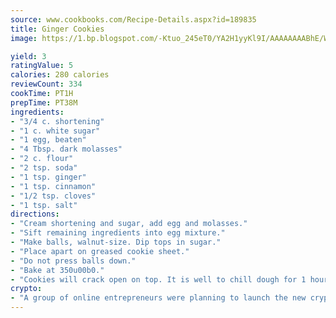 ```yaml
---
source: www.cookbooks.com/Recipe-Details.aspx?id=189835
title: Ginger Cookies
image: https://1.bp.blogspot.com/-Ktuo_245eT0/YA2H1yyKl9I/AAAAAAAABhE/WMoqSq2tWOcgMkPaLYZ-49h8pVDUUwFCQCLcBGAsYHQ/s307/5.png

yield: 3
ratingValue: 5
calories: 280 calories
reviewCount: 334
cookTime: PT1H
prepTime: PT38M
ingredients:
- "3/4 c. shortening"
- "1 c. white sugar"
- "1 egg, beaten"
- "4 Tbsp. dark molasses"
- "2 c. flour"
- "2 tsp. soda"
- "1 tsp. ginger"
- "1 tsp. cinnamon"
- "1/2 tsp. cloves"
- "1 tsp. salt"
directions:
- "Cream shortening and sugar, add egg and molasses."
- "Sift remaining ingredients into egg mixture."
- "Make balls, walnut-size. Dip tops in sugar."
- "Place apart on greased cookie sheet."
- "Do not press balls down."
- "Bake at 350u00b0."
- "Cookies will crack open on top. It is well to chill dough for 1 hour."
crypto:
- "A group of online entrepreneurs were planning to launch the new cryptocurrency on Thursday."
---
```


